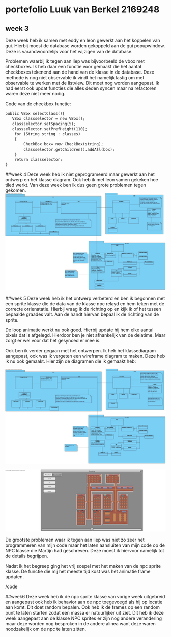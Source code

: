 # portefolio Luuk van Berkel 2169248

## week 3
Deze week heb ik samen met eddy en leon gewerkt aan het koppelen van gui. 
Hierbij moest de database worden gekoppeld aan de gui popupwindow. 
Deze is varandwoordelijk voor het wijzigen van de database. 

Problemen waarbij ik tegen aan liep was bijvoorbeeld de vbox met checkboxes. Ik heb daar een functie voor gemaakt die het aantal checkboxes tekenend aan de hand van de klasse in de database.
Deze methode is nog niet observable ik vindt het namelijk lastig om met observable te werken met de listview. 
Dit moet nog worden aangepast. Ik had eerst ook updat functies die alles deden syncen maar na refactoren waren deze niet meer nodig.

Code van de checkbox functie:

    public VBox selectClass(){
       VBox classselector = new VBox();
       classselector.setSpacing(5);
       classselector.setPrefHeight(110);
        for (String string : classes)
        {
            CheckBox box= new CheckBox(string);
            classselector.getChildren().addAll(box);
        }
        return classselector;
    }
    
    
##week 4
Deze week heb ik niet geprogrameerd maar gewerkt aan het ontwerp en het klasse diagram. Ook heb ik met leon samen gekeken hoe tiled werkt. Van deze week ben ik dus geen grote problemen tegen gekomen.
![ClassDiagramWeek4.jpg](ClassDiagramWeek4.jpg)

##week 5
Deze week heb ik het ontwerp verbeterd en ben ik begonnen met een sprite klasse die de data van de klasse npc relayd en hem teken met de correcte orrienatatie. Hierbij vraag ik de richting op en kijk ik of het tussen bepaalde graades valt. Aan de handt hiervan bepaal ik de richting van de sprite. 

De loop animatie werkt nu ook goed. Hierbij update hij hem elke aantal pixels dat is afgelegd. Hierdoor ben je niet afhankelijk van de delatime. Maar zorgt er wel voor dat het gesynced er mee is.

Ook ben ik verder gegaan met het ontwerpen. Ik heb het klassediagram aangepast, ook was ik vergeten een wireframe diagram te maken. Deze heb ik nu ook gemaakt. Hier zijn de diagramen die ik gemaakt heb:

![ClassDiagramWeek5.jpg](ClassDiagramWeek5.jpg)

![WireFrameDiagramWeek5.jpg](WireFrameDiagramWeek5.jpg)

De grootste problemen waar ik tegen aan liep was niet zo zeer het programmeren van mijn code maar het laten aansluiten van mijn code op de NPC klasse die Martijn had geschreven. Deze moest ik hiervoor namelijk tot de details begrijpen.

Nadat ik het begreep ging het vrij soepel met het maken van de npc sprite klasse. De functie die mij het meeste tijd kost was het animatie frame updaten.


/code


##week6
Deze week heb ik de npc sprite klasse van vorige week uitgebreid en aangepast ook heb ik behavior aan de npc toegevoegd als hij op locatie aan komt. Dit doet random bepalen. Ook heb ik de frames op een random punt te laten starten zodat een massa er natuurlijker uit ziet. Dit heb ik deze week aangepast aan de klasse NPC sprites er zijn nog andere verandering maar deze worden nog besproken in de andere alinea want deze waren noodzakelijk om de npc te laten zitten.

 





    


